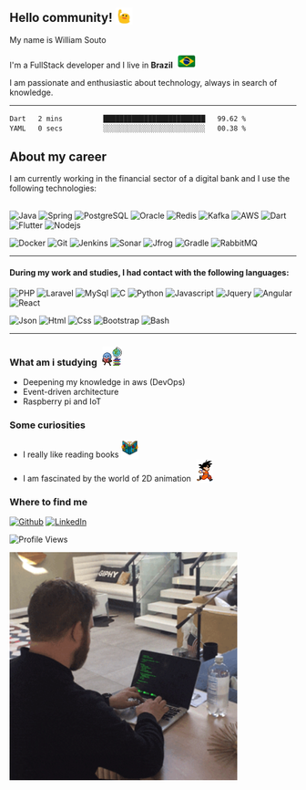 ## Hello community! <img src="./img/blob-wave.gif" width="30" style="vertical-align: bottom">

My name is William Souto</br>
<p>I'm a FullStack developer and I live in <b>Brazil</b> <img alt="Brasil" src="./img/brasil-icon.png" width="30px" height="30" style="vertical-align: bottom; margin: 0 5px"/></p>

I am passionate and enthusiastic about technology, always in search of knowledge.

<hr/>

<!--START_SECTION:waka-->

```txt
Dart   2 mins          █████████████████████████   99.62 %
YAML   0 secs          ░░░░░░░░░░░░░░░░░░░░░░░░░   00.38 %
```

<!--END_SECTION:waka-->

## About my career


I am currently working in the financial sector of a digital bank and I use the following technologies:
<br/>
<br/>

![Java](https://img.shields.io/badge/Java-de4341?style=flat&logo=java&logoColor=white)
![Spring](https://img.shields.io/badge/Spring-4EAA25?style=flat&logo=spring&logoColor=white)
![PostgreSQL](https://img.shields.io/badge/PostgreSQL-0175C2?style=flat&logo=postgresql&logoColor=white)
![Oracle](https://img.shields.io/badge/Oracle-0175C2?style=flat&logo=oracle&logoColor=white)
![Redis](https://img.shields.io/badge/Redis-9e2220?style=flat&logo=redis&logoColor=white)
![Kafka](https://img.shields.io/badge/Kafka-000000?style=flat&logo=apachekafka&logoColor=white)
![AWS](https://img.shields.io/badge/AWS-f28741?style=flat&logo=amazon-aws&logoColor=white)
![Dart](https://img.shields.io/badge/Dart-0175C2?style=flat&logo=dart&logoColor=white)
![Flutter](https://img.shields.io/badge/Flutter-0175C2?style=flat&logo=flutter&logoColor=white)
![Nodejs](https://img.shields.io/badge/Node-1c3e23?style=flat&logo=node.js&logoColor=white)


![Docker](https://img.shields.io/badge/Docker-2391e6?style=flat&logo=docker&logoColor=white)
![Git](https://img.shields.io/badge/Git-e94e31?style=flat&logo=git&logoColor=white)
![Jenkins](https://img.shields.io/badge/Jenkins-315464?style=flat&logo=jenkins&logoColor=white)
![Sonar](https://img.shields.io/badge/Sonar-2391e6?style=flat&logo=sonarqube&logoColor=white)
![Jfrog](https://img.shields.io/badge/Jfrog-41bf47?style=flat&logo=jfrog&logoColor=white)
![Gradle](https://img.shields.io/badge/Gradle-022f38?style=flat&logo=gradle&logoColor=white)
![RabbitMQ](https://img.shields.io/badge/RabbitMQ-e94e31?style=flat&logo=rabbitmq&logoColor=white)

<hr/>

#### During my work and studies, I had contact with the following languages:


![PHP](https://img.shields.io/badge/PHP-7377ad?style=flat&logo=php&logoColor=white)
![Laravel](https://img.shields.io/badge/Laravel-f72c1f?style=flat&logo=laravel&logoColor=white)
![MySql](https://img.shields.io/badge/MySql-004260?style=flat&logo=mysql&logoColor=white)
![C](https://img.shields.io/badge/C-00599C?style=flat&logo=c&logoColor=white)
![Python](https://img.shields.io/badge/Python-FFD43B?style=flat&logo=python&logoColor=darkgreen)
![Javascript](https://img.shields.io/badge/JavaScript-323330?style=flat&logo=javascript&logoColor=F7DF1E)
![Jquery](https://img.shields.io/badge/Jquery-005aa2?style=flat&logo=jquery&logoColor=F7DF1E)
![Angular](https://img.shields.io/badge/Angular-bd002e?style=flat&logo=angular&logoColor=white)
![React](https://img.shields.io/badge/React-58c4dc?style=flat&logo=react&logoColor=white)

![Json](https://img.shields.io/badge/json-5E5C5C?style=flat&logo=json&logoColor=white)
![Html](https://img.shields.io/badge/HTML5-E34F26?style=flat&logo=html5&logoColor=white)
![Css](https://img.shields.io/badge/CSS3-1572B6?style=flat&logo=css3&logoColor=white)
![Bootstrap](https://img.shields.io/badge/Bootstrap-5c3e88?style=flat&logo=bootstrap&logoColor=white)
![Bash](https://img.shields.io/badge/GNU%20Bash-4EAA25?style=flat&logo=GNU%20Bash&logoColor=white)

<hr/>

### What am i studying <img src="./img/study.gif" style="margin-left: 5px">

- Deepening my knowledge in aws (DevOps)
- Event-driven architecture
- Raspberry pi and IoT

### Some curiosities

- I really like reading books <img src="./img/abc_book.gif" width="30" style="vertical-align: bottom">
- I am fascinated by the world of 2D animation <img src="./img/gokurun.gif" width="30" style="vertical-align: bottom; margin-left: 5px">

### Where to find me

<p>
    <a href="https://github.com/williamsouto-dev" target="_blank"><img alt="Github" src="https://img.shields.io/badge/GitHub-%2312100E.svg?&style=for-the-badge&logo=Github&logoColor=white" /></a>
    <a href="https://www.linkedin.com/in/william-souto-180004a6" target="_blank"><img alt="LinkedIn" src="https://img.shields.io/badge/linkedin-%230077B5.svg?&style=for-the-badge&logo=linkedin&logoColor=white" /></a>
</p>

![Profile Views](https://komarev.com/ghpvc/?username=williamsouto-dev)

<img src="./img/end.gif" width="400" style="vertical-align: bottom">

<!--
**williamsouto-dev/williamsouto-dev** is a ✨ _special_ ✨ repository because its `README.md` (this file) appears on your GitHub profile.

Here are some ideas to get you started:

- 🔭 I’m currently working on ...
- 🌱 I’m currently learning ...
- 👯 I’m looking to collaborate on ...
- 🤔 I’m looking for help with ...
- 💬 Ask me about ...
- 📫 How to reach me: ...
- 😄 Pronouns: ...
- ⚡ Fun fact: ...
-->
